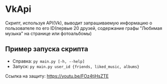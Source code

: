 # VkApi
Скрипт, используя API(Vk), выводит запрашиваемую информацию о пользователе по его ID(первые 20 друзей, содержание графы "Любимая музыка" на странице или фотоальбомы)
## Пример запуска скрипта
- Справка: `py main.py [-h, --help]`
- Запуск: `py main.py user_id {friends, liked_music, albums}`

Ссылка на защиту: https://youtu.be/FOz4tjHsZTE
